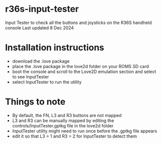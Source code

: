# r36s-input-tester
Input Tester to check all the buttons and joysticks on the R36S handheld console
Last updated 8 Dec 2024

# Installation instructions
* download the .love package
* place the .love package in the love2d folder on your ROMS SD card
* boot the console and scroll to the Love2D emulation section and select to see InputTester
* select InputTester to run the utility

# Things to note
* By default, the FN, L3 and R3 buttons are not mapped
* L3 and R3 can be manually mapped by editing the controls/InputTester.gptkg file in the love2d folder
* InputTester utility might need to run once before the .gptkg file appears
* edit it so that L3 = 1 and R3 = 2 for InputTester to detect them
